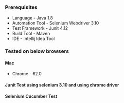 ### Prerequisites
- Language - Java 1.8
- Automation Tool - Selenium Webdriver 3.10
- Test Framework - Junit 4.12
- Build Tool - Maven
- IDE - Intellij Idea Tool

### Tested on below browsers

#### Mac
- Chrome - 62.0

#### Junit Test using selenium 3.10 and using chrome driver

#### Selenium Cucumber Test
